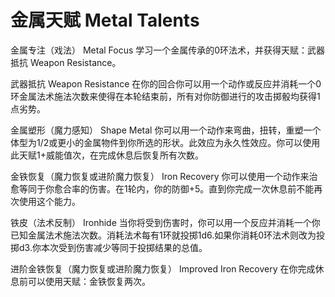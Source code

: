 # 金属天赋 Metal Talents

金属专注（戏法） Metal Focus
学习一个金属传承的0环法术，并获得天赋：武器抵抗 Weapon Resistance。

武器抵抗 Weapon Resistance
在你的回合你可以用一个动作或反应并消耗一个0环金属法术施法次数来使得在本轮结束前，所有对你防御进行的攻击掷骰均获得1点劣势。

金属塑形（魔力感知） Shape Metal
你可以用一个动作来弯曲，扭转，重塑一个体型为1/2或更小的金属物件到你所选的形状。此效应为永久性效应。你可以使用此天赋1+威能值次，在完成休息后恢复所有次数。

金铁恢复（魔力恢复或进阶魔力恢复） Iron Recovery
你可以使用一个动作来治愈等同于你愈合率的伤害。在1轮内，你的防御+5。直到你完成一次休息前不能再次使用这个能力。

铁皮（法术反制） Ironhide
当你将受到伤害时，你可以用一个反应并消耗一个你已知金属法术施法次数。消耗法术每有1环就投掷1d6.如果你消耗0环法术则改为投掷d3.你本次受到伤害减少等同于投掷结果的总值。

进阶金铁恢复（魔力恢复或进阶魔力恢复） Improved Iron Recovery
在你完成休息前可以使用天赋：金铁恢复两次。

 
